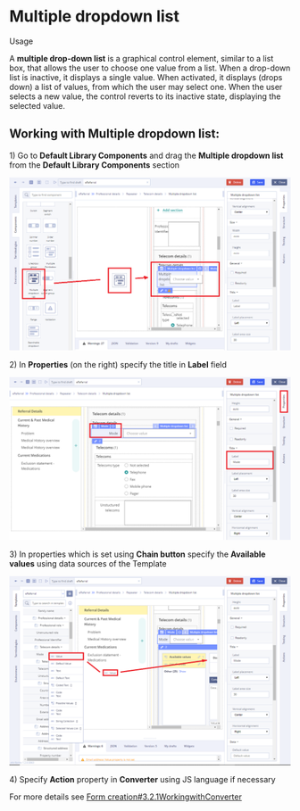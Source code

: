 # Multiple dropdown list

Usage

A **multiple drop-down list** is a graphical control element, similar to a list box, that allows the user to choose one value from a list. When a drop-down list is inactive, it displays a single value. When activated, it displays \(drops down\) a list of values, from which the user may select one. When the user selects a new value, the control reverts to its inactive state, displaying the selected value.

## Working with Multiple dropdown list: <a id="Multipledropdownlist-WorkingwithMultipledropdownlist:"></a>

1\) Go to **Default Library Components** and drag the **Multiple dropdown list** from the **Default Library Components** section

![](../../.gitbook/assets/34842199.png)

2\) In **Properties** \(on the right\) specify the title in **Label** field

![](../../.gitbook/assets/34842205.png)

3\) In properties which is set using **Chain button** specify the **Available values** using data sources of the Template

![](../../.gitbook/assets/34842208.png)

4\) Specify **Action** property in **Converter** using JS language if necessary

For more details see [Form creation\#3.2.1WorkingwithConverter](../ehr-forms-forms-in-detail/ehr-forms-form-creation.md#Formcreation-3.2.1WorkingwithConverter)

